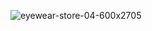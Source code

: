 ![eyewear-store-04-600x2705](https://github.com/Ankurptl247/website1--bootstrap-/assets/143382553/3b287047-ecaf-4eff-b761-ab1456ee8253)

